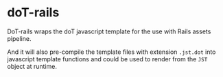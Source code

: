 doT-rails
=========

DoT-rails wraps the doT javascript template for the use with Rails assets pipeline.

And it will also pre-compile the template files with extension `.jst.dot` into
javascript template functions and could be used to render from the `JST` object at runtime.

